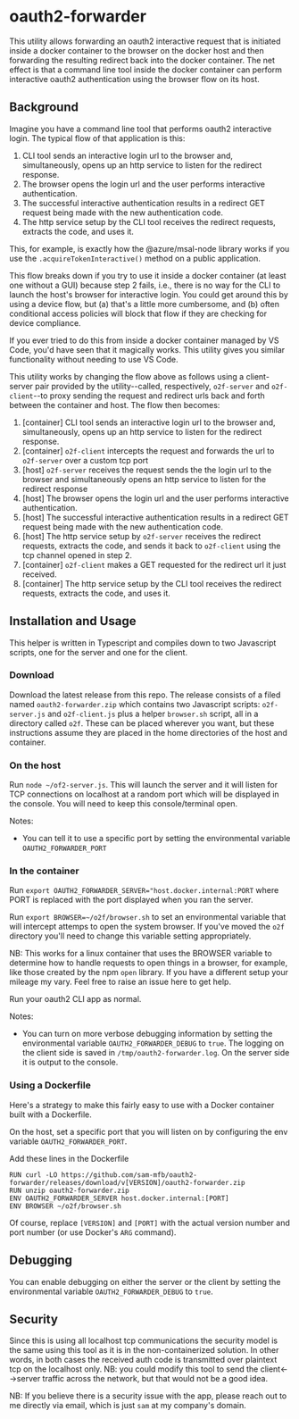 # oauth2-forwarder

This utility allows forwarding an oauth2 interactive request that is initiated inside a docker container to the browser on the docker host and then forwarding the resulting redirect back into the docker container. The net effect is that a command line tool inside the docker container can perform interactive oauth2 authentication using the browser flow on its host.

## Background

Imagine you have a command line tool that performs oauth2 interactive login. The typical flow of that application is this:

1. CLI tool sends an interactive login url to the browser and, simultaneously, opens up an http service to listen for the redirect response.
2. The browser opens the login url and the user performs interactive authentication.
3. The successful interactive authentication results in a redirect GET request being made with the new authentication code.
4. The http service setup by the CLI tool receives the redirect requests, extracts the code, and uses it.

This, for example, is exactly how the @azure/msal-node library works if you use the `.acquireTokenInteractive()` method on a public application.

This flow breaks down if you try to use it inside a docker container (at least one without a GUI) because step 2 fails, i.e., there is no way for the CLI to launch the host's browser for interactive login. You could get around this by using a device flow, but (a) that's a little more cumbersome, and (b) often conditional access policies will block that flow if they are checking for device compliance.

If you ever tried to do this from inside a docker container managed by VS Code, you'd have seen that it magically works. This utility gives you similar functionality without needing to use VS Code.

This utility works by changing the flow above as follows using a client-server pair provided by the utility--called, respectively, `o2f-server` and `o2f-client`--to proxy sending the request and redirect urls back and forth between the container and host. The flow then becomes:

1. [container] CLI tool sends an interactive login url to the browser and, simultaneously, opens up an http service to listen for the redirect response.
2. [container] `o2f-client` intercepts the request and forwards the url to `o2f-server` over a custom tcp port
3. [host] `o2f-server` receives the request sends the the login url to the browser and simultaneously opens an http service to listen for the redirect response
4. [host] The browser opens the login url and the user performs interactive authentication.
5. [host] The successful interactive authentication results in a redirect GET request being made with the new authentication code.
6. [host] The http service setup by `o2f-server` receives the redirect requests, extracts the code, and sends it back to `o2f-client` using the tcp channel opened in step 2.
7. [container] `o2f-client` makes a GET requested for the redirect url it just received.
8. [container] The http service setup by the CLI tool receives the redirect requests, extracts the code, and uses it.

## Installation and Usage

This helper is written in Typescript and compiles down to two Javascript scripts, one for the server and one for the client.

### Download

Download the latest release from this repo. The release consists of a filed named `oauth2-forwarder.zip` which contains two Javascript scripts: `o2f-server.js` and `o2f-client.js` plus a helper `browser.sh` script, all in a directory called `o2f`. These can be placed wherever you want, but these instructions assume they are placed in the home directories of the host and container.

### On the host

Run `node ~/of2-server.js`. This will launch the server and it will listen for TCP connections on localhost at a random port which will be displayed in the console. You will need to keep this console/terminal open.

Notes:

- You can tell it to use a specific port by setting the environmental variable `OAUTH2_FORWARDER_PORT`

### In the container

Run `export OAUTH2_FORWARDER_SERVER="host.docker.internal:PORT` where PORT is replaced with the port displayed when you ran the server.

Run `export BROWSER=~/o2f/browser.sh` to set an environmental variable that will intercept attemps to open the system browser. If you've moved the `o2f` directory you'll need to change this variable setting appropriately.

NB: This works for a linux container that uses the BROWSER variable to determine how to handle requests to open things in a browser, for example, like those created by the npm `open` library. If you have a different setup your mileage my vary. Feel free to raise an issue here to get help.

Run your oauth2 CLI app as normal.

Notes:

- You can turn on more verbose debugging information by setting the environmental variable `OAUTH2_FORWARDER_DEBUG` to `true`. The logging on the client side is saved in `/tmp/oauth2-forwarder.log`. On the server side it is output to the console.

### Using a Dockerfile

Here's a strategy to make this fairly easy to use with a Docker container built with a Dockerfile.

On the host, set a specific port that you will listen on by configuring the env variable `OAUTH2_FORWARDER_PORT`.

Add these lines in the Dockerfile

```
RUN curl -LO https://github.com/sam-mfb/oauth2-forwarder/releases/download/v[VERSION]/oauth2-forwarder.zip
RUN unzip oauth2-forwarder.zip
ENV OAUTH2_FORWARDER_SERVER host.docker.internal:[PORT]
ENV BROWSER ~/o2f/browser.sh
```

Of course, replace `[VERSION]` and `[PORT]` with the actual version number and port number (or use Docker's `ARG` command).

## Debugging

You can enable debugging on either the server or the client by setting the environmental variable `OAUTH2_FORWARDER_DEBUG` to `true`.

## Security

Since this is using all localhost tcp communications the security model is the same using this tool as it is in the non-containerized solution. In other words, in both cases the received auth code is transmitted over plaintext tcp on the localhost only. NB: you could modify this tool to send the client<-->server traffic across the network, but that would not be a good idea.

NB: If you believe there is a security issue with the app, please reach out to me directly via email, which is just `sam` at my company's domain.
